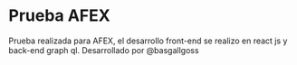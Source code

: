 # Prueba AFEX
Prueba realizada para AFEX, el desarrollo front-end se realizo en react js y back-end graph ql.
Desarrollado por @basgallgoss
